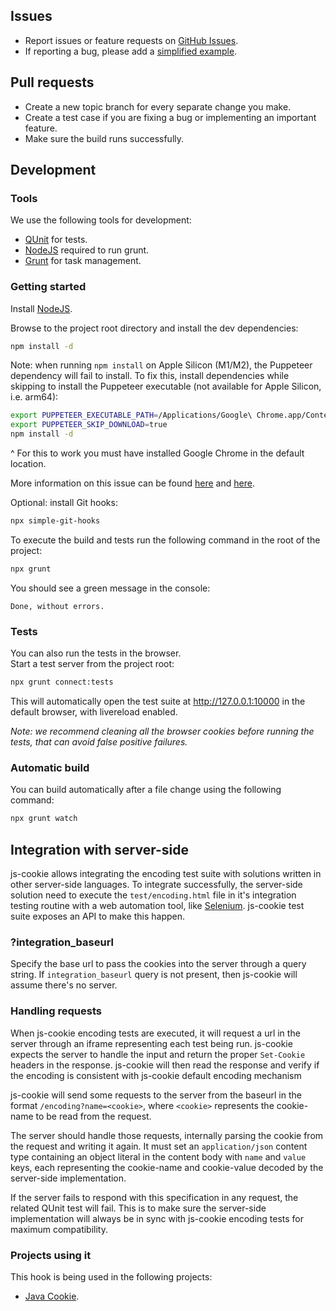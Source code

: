 ## Issues

- Report issues or feature requests on [GitHub Issues](https://github.com/js-cookie/js-cookie/issues).
- If reporting a bug, please add a [simplified example](http://sscce.org/).

## Pull requests

- Create a new topic branch for every separate change you make.
- Create a test case if you are fixing a bug or implementing an important feature.
- Make sure the build runs successfully.

## Development

### Tools

We use the following tools for development:

- [QUnit](http://qunitjs.com/) for tests.
- [NodeJS](http://nodejs.org/download/) required to run grunt.
- [Grunt](http://gruntjs.com/getting-started) for task management.

### Getting started

Install [NodeJS](http://nodejs.org/).

Browse to the project root directory and install the dev dependencies:

```bash
npm install -d
```

Note: when running `npm install` on Apple Silicon (M1/M2), the Puppeteer dependency will fail to install. To fix this, install dependencies while skipping to install the Puppeteer executable (not available for Apple Silicon, i.e. arm64):

```bash
export PUPPETEER_EXECUTABLE_PATH=/Applications/Google\ Chrome.app/Contents/MacOS/Google\ Chrome
export PUPPETEER_SKIP_DOWNLOAD=true
npm install -d
```

^ For this to work you must have installed Google Chrome in the default location.

More information on this issue can be found [here](https://github.com/puppeteer/puppeteer/issues/7740) and [here](https://broddin.be/2022/09/19/fixing-the-chromium-binary-is-not-available-for-arm64/).

Optional: install Git hooks:

```bash
npx simple-git-hooks
```

To execute the build and tests run the following command in the root of the project:

```bash
npx grunt
```

You should see a green message in the console:

```
Done, without errors.
```

### Tests

You can also run the tests in the browser.  
Start a test server from the project root:

```bash
npx grunt connect:tests
```

This will automatically open the test suite at http://127.0.0.1:10000 in the default browser, with livereload enabled.

_Note: we recommend cleaning all the browser cookies before running the tests, that can avoid false positive failures._

### Automatic build

You can build automatically after a file change using the following command:

```bash
npx grunt watch
```

## Integration with server-side

js-cookie allows integrating the encoding test suite with solutions written in other server-side languages. To integrate successfully, the server-side solution need to execute the `test/encoding.html` file in it's integration testing routine with a web automation tool, like [Selenium](http://www.seleniumhq.org/). js-cookie test suite exposes an API to make this happen.

### ?integration_baseurl

Specify the base url to pass the cookies into the server through a query string. If `integration_baseurl` query is not present, then js-cookie will assume there's no server.

### Handling requests

When js-cookie encoding tests are executed, it will request a url in the server through an iframe representing each test being run. js-cookie expects the server to handle the input and return the proper `Set-Cookie` headers in the response. js-cookie will then read the response and verify if the encoding is consistent with js-cookie default encoding mechanism

js-cookie will send some requests to the server from the baseurl in the format `/encoding?name=<cookie>`, where `<cookie>` represents the cookie-name to be read from the request.

The server should handle those requests, internally parsing the cookie from the request and writing it again. It must set an `application/json` content type containing an object literal in the content body with `name` and `value` keys, each representing the cookie-name and cookie-value decoded by the server-side implementation.

If the server fails to respond with this specification in any request, the related QUnit test will fail. This is to make sure the server-side implementation will always be in sync with js-cookie encoding tests for maximum compatibility.

### Projects using it

This hook is being used in the following projects:

- [Java Cookie](https://github.com/js-cookie/java-cookie).
